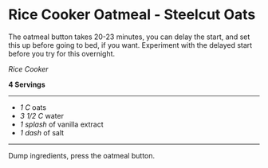 # Rice Cooker Oatmeal - Steelcut Oats

The oatmeal button takes 20-23 minutes, you can delay the start, and set this up
before going to bed, if you want. Experiment with the delayed start before you
try for this overnight.

*Rice Cooker*

**4 Servings**

---

- *1 C* oats
- *3 1/2 C* water
- *1 splash* of vanilla extract
- *1 dash* of salt

---

Dump ingredients, press the oatmeal button.
